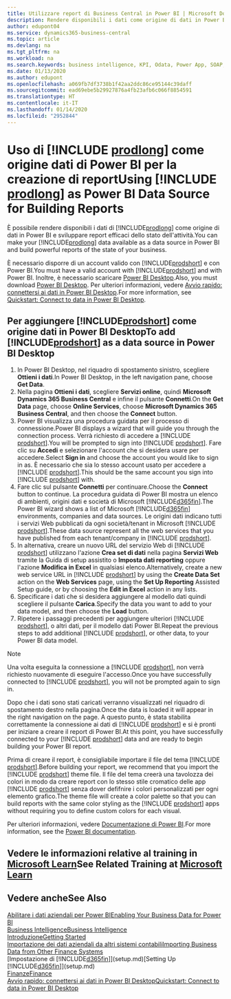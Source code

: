 ```yaml
---
title: Utilizzare report di Business Central in Power BI | Microsoft Docs
description: Rendere disponibili i dati come origine di dati in Power BI e sviluppare report efficaci dello stato dell'attività.
author: edupont04
ms.service: dynamics365-business-central
ms.topic: article
ms.devlang: na
ms.tgt_pltfrm: na
ms.workload: na
ms.search.keywords: business intelligence, KPI, Odata, Power App, SOAP, analysis
ms.date: 01/13/2020
ms.author: edupont
ms.openlocfilehash: a069fb7df3738b1f42aa2ddc86ce95144c39daff
ms.sourcegitcommit: ead69ebe5b29927876a4fb23afb6c066f8854591
ms.translationtype: HT
ms.contentlocale: it-IT
ms.lasthandoff: 01/14/2020
ms.locfileid: "2952844"
---
```

# <a name="using-include-prodlongincludesprodlongmd-as-power-bi-data-source-for-building-reports"></a><span data-ttu-id="04e17-103">Uso di [!INCLUDE [prodlong](includes/prodlong.md)] come origine dati di Power BI per la creazione di report</span><span class="sxs-lookup"><span data-stu-id="04e17-103">Using [!INCLUDE [prodlong](includes/prodlong.md)] as Power BI Data Source for Building Reports</span></span>

<span data-ttu-id="04e17-104">È possibile rendere disponibili i dati di [!INCLUDE[prodlong](includes/prodlong.md)] come origine di dati in Power BI e sviluppare report efficaci dello stato dell'attività.</span><span class="sxs-lookup"><span data-stu-id="04e17-104">You can make your [!INCLUDE[prodlong](includes/prodlong.md)] data available as a data source in Power BI and build powerful reports of the state of your business.</span></span>  

<span data-ttu-id="04e17-105">È necessario disporre di un account valido con [!INCLUDE[prodshort](includes/prodshort.md)] e con Power BI.</span><span class="sxs-lookup"><span data-stu-id="04e17-105">You must have a valid account with [!INCLUDE[prodshort](includes/prodshort.md)] and with Power BI.</span></span> <span data-ttu-id="04e17-106">Inoltre, è necessario scaricare [Power BI Desktop](https://powerbi.microsoft.com/desktop/).</span><span class="sxs-lookup"><span data-stu-id="04e17-106">Also, you must download [Power BI Desktop](https://powerbi.microsoft.com/desktop/).</span></span> <span data-ttu-id="04e17-107">Per ulteriori informazioni, vedere [Avvio rapido: connettersi ai dati in Power BI Desktop](/power-bi/desktop-quickstart-connect-to-data).</span><span class="sxs-lookup"><span data-stu-id="04e17-107">For more information, see [Quickstart: Connect to data in Power BI Desktop](/power-bi/desktop-quickstart-connect-to-data).</span></span>  

## <a name="to-add-includeprodshortincludesprodshortmd-as-a-data-source-in-power-bi-desktop"></a><span data-ttu-id="04e17-108">Per aggiungere [!INCLUDE[prodshort](includes/prodshort.md)] come origine dati in Power BI Desktop</span><span class="sxs-lookup"><span data-stu-id="04e17-108">To add [!INCLUDE[prodshort](includes/prodshort.md)] as a data source in Power BI Desktop</span></span>

1. <span data-ttu-id="04e17-109">In Power BI Desktop, nel riquadro di spostamento sinistro, scegliere **Ottieni i dati**.</span><span class="sxs-lookup"><span data-stu-id="04e17-109">In Power BI Desktop, in the left navigation pane, choose **Get Data**.</span></span>
2. <span data-ttu-id="04e17-110">Nella pagina **Ottieni i dati**, scegliere **Servizi online**, quindi **Microsoft Dynamics 365 Business Central** e infine il pulsante **Connetti**.</span><span class="sxs-lookup"><span data-stu-id="04e17-110">On the **Get Data** page, choose **Online Services**, choose **Microsoft Dynamics 365 Business Central**, and then choose the **Connect** button.</span></span>
3. <span data-ttu-id="04e17-111">Power BI visualizza una procedura guidata per il processo di connessione.</span><span class="sxs-lookup"><span data-stu-id="04e17-111">Power BI displays a wizard that will guide you through the connection process.</span></span> <span data-ttu-id="04e17-112">Verrà richiesto di accedere a [!INCLUDE [prodshort](includes/prodshort.md)].</span><span class="sxs-lookup"><span data-stu-id="04e17-112">You will be prompted to sign into [!INCLUDE [prodshort](includes/prodshort.md)].</span></span> <span data-ttu-id="04e17-113">Fare clic su **Accedi** e selezionare l'account che si desidera usare per accedere.</span><span class="sxs-lookup"><span data-stu-id="04e17-113">Select **Sign in** and choose the account you would like to sign in as.</span></span> <span data-ttu-id="04e17-114">È necessario che sia lo stesso account usato per accedere a [!INCLUDE [prodshort](includes/prodshort.md)].</span><span class="sxs-lookup"><span data-stu-id="04e17-114">This should be the same account you sign into [!INCLUDE [prodshort](includes/prodshort.md)] with.</span></span>
4. <span data-ttu-id="04e17-115">Fare clic sul pulsante **Connetti** per continuare.</span><span class="sxs-lookup"><span data-stu-id="04e17-115">Choose the **Connect** button to continue.</span></span> <span data-ttu-id="04e17-116">La procedura guidata di Power BI mostra un elenco di ambienti, origini dati e società di Microsoft [!INCLUDE[d365fin](includes/d365fin_md.md)].</span><span class="sxs-lookup"><span data-stu-id="04e17-116">The Power BI wizard shows a list of Microsoft [!INCLUDE[d365fin](includes/d365fin_md.md)] environments, companies and data sources.</span></span> <span data-ttu-id="04e17-117">Le origini dati indicano tutti i servizi Web pubblicati da ogni società/tenant in Microsoft [!INCLUDE [prodshort](includes/prodshort.md)].</span><span class="sxs-lookup"><span data-stu-id="04e17-117">These data source represent all the web services that you have published from each tenant/company in [!INCLUDE [prodshort](includes/prodshort.md)].</span></span>
5. <span data-ttu-id="04e17-118">In alternativa, creare un nuovo URL del servizio Web di [!INCLUDE [prodshort](includes/prodshort.md)] utilizzano l'azione **Crea set di dati** nella pagina **Servizi Web** tramite la Guida di setup assistito o **Imposta dati reporting** oppure l'azione **Modifica in Excel** in qualsiasi elenco.</span><span class="sxs-lookup"><span data-stu-id="04e17-118">Alternatively, create a new web service URL in [!INCLUDE [prodshort](includes/prodshort.md)] by using the **Create Data Set** action on the **Web Services** page, using the **Set Up Reporting** Assisted Setup guide, or by choosing the **Edit in Excel** action in any lists.</span></span>
6. <span data-ttu-id="04e17-119">Specificare i dati che si desidera aggiungere al modello dati quindi scegliere il pulsante **Carica**.</span><span class="sxs-lookup"><span data-stu-id="04e17-119">Specify the data you want to add to your data model, and then choose the **Load** button.</span></span>
7. <span data-ttu-id="04e17-120">Ripetere i passaggi precedenti per aggiungere ulteriori [!INCLUDE [prodshort](includes/prodshort.md)], o altri dati, per il modello dati Power BI.</span><span class="sxs-lookup"><span data-stu-id="04e17-120">Repeat the previous steps to add additional [!INCLUDE [prodshort](includes/prodshort.md)], or other data, to your Power BI data model.</span></span>

> [!NOTE]  
> <span data-ttu-id="04e17-121">Una volta eseguita la connessione a [!INCLUDE [prodshort](includes/prodshort.md)], non verrà richiesto nuovamente di eseguire l'accesso.</span><span class="sxs-lookup"><span data-stu-id="04e17-121">Once you have successfully connected to [!INCLUDE [prodshort](includes/prodshort.md)], you will not be prompted again to sign in.</span></span>

<span data-ttu-id="04e17-122">Dopo che i dati sono stati caricati verranno visualizzati nel riquadro di spostamento destro nella pagina.</span><span class="sxs-lookup"><span data-stu-id="04e17-122">Once the data is loaded it will appear in the right navigation on the page.</span></span> <span data-ttu-id="04e17-123">A questo punto, è stata stabilita correttamente la connessione ai dati di [!INCLUDE [prodshort](includes/prodshort.md)] e si è pronti per iniziare a creare il report di Power BI.</span><span class="sxs-lookup"><span data-stu-id="04e17-123">At this point, you have successfully connected to your [!INCLUDE [prodshort](includes/prodshort.md)] data and are ready to begin building your Power BI report.</span></span>  

<span data-ttu-id="04e17-124">Prima di creare il report, è consigliabile importare il file del tema [!INCLUDE [prodshort](includes/prodshort.md)].</span><span class="sxs-lookup"><span data-stu-id="04e17-124">Before building your report, we recommend that you import the [!INCLUDE [prodshort](includes/prodshort.md)] theme file.</span></span>  <span data-ttu-id="04e17-125">Il file del tema creerà una tavolozza dei colori in modo da creare report con lo stesso stile cromatico delle app [!INCLUDE [prodshort](includes/prodshort.md)] senza dover defifnire i colori personalizzati per ogni elemento grafico.</span><span class="sxs-lookup"><span data-stu-id="04e17-125">The theme file will create a color palette so that you can build reports with the same color styling as the [!INCLUDE [prodshort](includes/prodshort.md)] apps without requiring you to define custom colors for each visual.</span></span>

<span data-ttu-id="04e17-126">Per ulteriori informazioni, vedere [Documentazione di Power BI](/power-bi/consumer/power-bi-consumer-landing/).</span><span class="sxs-lookup"><span data-stu-id="04e17-126">For more information, see the [Power BI documentation](/power-bi/consumer/power-bi-consumer-landing/).</span></span>

## <a name="see-related-training-at-microsoft-learnlearnmodulesconfigure-powerbi-excel-dynamics-365-business-centralindex"></a><span data-ttu-id="04e17-127">Vedere le informazioni relative al training in [Microsoft Learn](/learn/modules/configure-powerbi-excel-dynamics-365-business-central/index)</span><span class="sxs-lookup"><span data-stu-id="04e17-127">See Related Training at [Microsoft Learn](/learn/modules/configure-powerbi-excel-dynamics-365-business-central/index)</span></span>

## <a name="see-also"></a><span data-ttu-id="04e17-128">Vedere anche</span><span class="sxs-lookup"><span data-stu-id="04e17-128">See Also</span></span>

[<span data-ttu-id="04e17-129">Abilitare i dati aziendali per Power BI</span><span class="sxs-lookup"><span data-stu-id="04e17-129">Enabling Your Business Data for Power BI</span></span>](admin-powerbi.md)  
[<span data-ttu-id="04e17-130">Business Intelligence</span><span class="sxs-lookup"><span data-stu-id="04e17-130">Business Intelligence</span></span>](bi.md)  
[<span data-ttu-id="04e17-131">Introduzione</span><span class="sxs-lookup"><span data-stu-id="04e17-131">Getting Started</span></span>](product-get-started.md)  
[<span data-ttu-id="04e17-132">Importazione dei dati aziendali da altri sistemi contabili</span><span class="sxs-lookup"><span data-stu-id="04e17-132">Importing Business Data from Other Finance Systems</span></span>](across-import-data-configuration-packages.md)  
<span data-ttu-id="04e17-133">[Impostazione di [!INCLUDE[d365fin](includes/d365fin_md.md)]](setup.md)</span><span class="sxs-lookup"><span data-stu-id="04e17-133">[Setting Up [!INCLUDE[d365fin](includes/d365fin_md.md)]](setup.md)</span></span>  
[<span data-ttu-id="04e17-134">Finanze</span><span class="sxs-lookup"><span data-stu-id="04e17-134">Finance</span></span>](finance.md)  
[<span data-ttu-id="04e17-135">Avvio rapido: connettersi ai dati in Power BI Desktop</span><span class="sxs-lookup"><span data-stu-id="04e17-135">Quickstart: Connect to data in Power BI Desktop</span></span>](/power-bi/desktop-quickstart-connect-to-data)  
